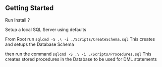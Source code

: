 ## Getting Started

Run Install ?

Setup a local SQL Server using defaults

From Root run
`sqlcmd -S .\ -i ./Scripts/CreateSchema.sql`
This creates and setups the Database Schema

then run the command
`sqlcmd -S .\ -i ./Scripts/Procedures.sql`
This creates stored procedures in the Database to be used for DML statements